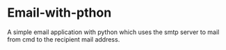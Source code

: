 # Email-with-pthon
A simple email application with python which uses the smtp server to mail from cmd to the recipient mail address. 

